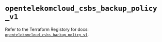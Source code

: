 # `opentelekomcloud_csbs_backup_policy_v1`

Refer to the Terraform Registory for docs: [`opentelekomcloud_csbs_backup_policy_v1`](https://registry.terraform.io/providers/opentelekomcloud/opentelekomcloud/1.35.4/docs/resources/csbs_backup_policy_v1).
